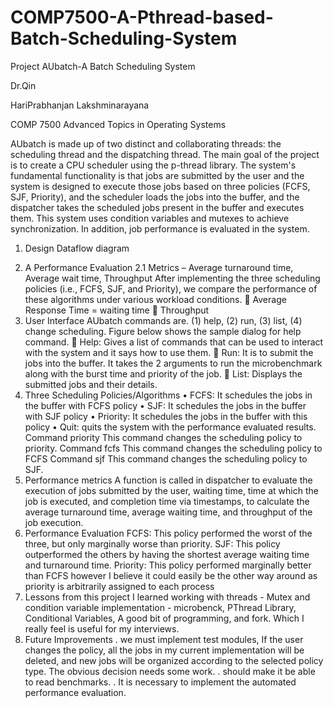 # COMP7500-A-Pthread-based-Batch-Scheduling-System

Project AUbatch-A Batch Scheduling System

Dr.Qin

HariPrabhanjan Lakshminarayana

COMP 7500 Advanced Topics in Operating Systems


AUbatch is made up of two distinct and collaborating threads: the scheduling thread and the dispatching
thread. The main goal of the project is to create a CPU scheduler using the p-thread library. The system's
fundamental functionality is that jobs are submitted by the user and the system is designed to execute
those jobs based on three policies (FCFS, SJF, Priority), and the scheduler loads the jobs into the buffer,
and the dispatcher takes the scheduled jobs present in the buffer and executes them. This system uses
condition variables and mutexes to achieve synchronization. In addition, job performance is evaluated in
the system.
1) Design Dataflow diagram


2. A Performance Evaluation
2.1 Metrics – Average turnaround time, Average wait time, Throughput
After implementing the three scheduling policies (i.e., FCFS, SJF, and Priority), we compare the
performance of these algorithms under various workload conditions.
 Average Response Time = waiting time
 Throughput
3. User Interface
AUbatch commands are.
(1) help,
(2) run,
(3) list,
(4) change scheduling.
Figure below shows the sample dialog for help command.
 Help: Gives a list of commands that can be used to interact with the system and it says how to
use them.
 Run: It is to submit the jobs into the buffer. It takes the 2 arguments to run the
microbenchmark along with the burst time and priority of the job.
 List: Displays the submitted jobs and their details.
4. Three Scheduling Policies/Algorithms
• FCFS: It schedules the jobs in the buffer with FCFS policy
• SJF: It schedules the jobs in the buffer with SJF policy
• Priority: It schedules the jobs in the buffer with this policy
• Quit: quits the system with the performance evaluated results.
Command priority This command changes the scheduling policy to priority.
Command fcfs This command changes the scheduling policy to FCFS
Command sjf This command changes the scheduling policy to SJF.
5. Performance metrics
A function is called in dispatcher to evaluate the execution of jobs submitted by the user, waiting
time, time at which the job is executed, and completion time via timestamps, to calculate the
average turnaround time, average waiting time, and throughput of the job execution.
6. Performance Evaluation
FCFS: This policy performed the worst of the three, but only marginally worse than priority.
SJF: This policy outperformed the others by having the shortest average waiting time and
turnaround time.
Priority: This policy performed marginally better than FCFS however I believe it could easily be
the other way around as priority is arbitrarily assigned to each process
7. Lessons from this project
I learned working with threads - Mutex and condition variable implementation - microbenck,
PThread Library, Conditional Variables, A good bit of programming, and fork. Which I really
feel is useful for my interviews.
8. Future Improvements
. we must implement test modules, If the user changes the policy, all the jobs in my current
implementation will be deleted, and new jobs will be organized according to the selected policy
type. The obvious decision needs some work.
. should make it be able to read benchmarks.
. It is necessary to implement the automated performance evaluation.
